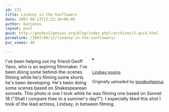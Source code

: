 ```yaml
---
id: 173
title: Lindsey in the Sunflowers
date: 2007-08-13T12:22:36+00:00
author: Danjones
layout: post
guid: http://goodevilgenius.org/blog/index.php?/archives/2-guid.html
permalink: /2007/08/13/lindsey-in-the-sunflowers/
pvc_views: 40

---
```

<div style="float: right;margin-left: 10px;margin-bottom: 10px"><a href="http://www.flickr.com/photos/goodevilgenius/1105968341/" title="photo sharing"><img src="http://farm2.static.flickr.com/1247/1105968341_ea12e91386_m.jpg" alt="" style="border: solid 2px #000000" /></a><br /> <br /> <span style="font-size: 0.9em;margin-top: 0px"><br /> <a href="http://www.flickr.com/photos/goodevilgenius/1105968341/">Lindsey posing</a><br /> <br /> Originally uploaded by <a href="http://www.flickr.com/people/goodevilgenius/">goodevilgenius</a><br /> </span></div>

I've been helping out my friend Geoff Yano, who is an aspiring filmmaker. I've been doing some behind-the-scenes filming while he's filming some shorts he's been developing. He's been doing some scenes based on Shakespearean sonnets. This photo is one I took while he was filming one based on Sonnet 18 ("Shall I compare thee to a summer's day?"). I especially liked this shot I took of the lead actress, Lindsey, in between filming.
